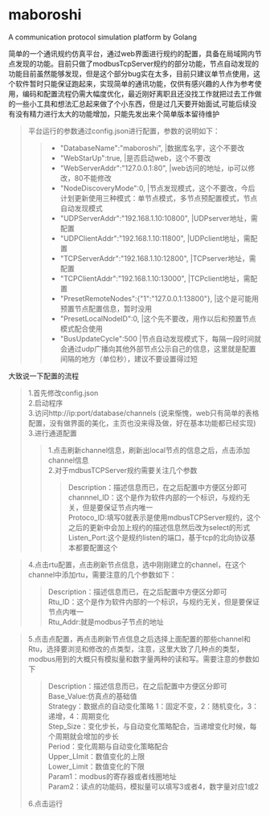 # maboroshi
A communication protocol simulation platform by Golang

简单的一个通讯规约仿真平台，通过web界面进行规约的配置，具备在局域网内节点发现的功能。目前只做了modbusTcpServer规约的部分功能，节点自动发现的功能目前虽然能够发现，但是这个部分bug实在太多，目前只建议单节点使用，这个软件暂时只能保证跑起来，实现简单的通讯功能，仅供有感兴趣的人作为参考使用，编码和配置流程仍需大幅度优化，最近刚好离职且还没找工作就把过去工作做的一些小工具和想法汇总起来做了个小东西，但是过几天要开始面试,可能后续没有没有精力进行太大的功能增加，只能先发出来个简单版本留待维护  
>平台运行的参数通过config.json进行配置，参数的说明如下：  
>>* "DatabaseName":"maboroshi",                  |数据库名字，这个不要改  
>>* "WebStarUp":true,                            |是否启动web，这个不要改  
>>* "WebServerAddr":"127.0.0.1:80",              |web访问的地址，ip可以修改，80不能修改  
>>* "NodeDiscoveryMode":0,                       |节点发现模式，这个不要改，今后计划更新使用三种模式：单节点模式，多节点预配置模式，节点自动发现模式  
>>* "UDPServerAddr":"192.168.1.10:10800",        |UDPserver地址，需配置  
>>* "UDPClientAddr":"192.168.1.10:11800",        |UDPclient地址，需配置  
>>* "TCPServerAddr":"192.168.1.10:12800",        |TCPserver地址，需配置  
>>* "TCPClientAddr":"192.168.1.10:13000",        |TCPclient地址，需配置  
>>* "PresetRemoteNodes":{"1":"127.0.0.1:13800"}, |这个是可能用预置节点配置信息，暂时没用  
>>* "PresetLocalNodeID":0,                       |这个先不要改，用作以后和预置节点模式配合使用  
>>* "BusUpdateCycle":500                         |节点自动发现模式下，每隔一段时间就会通过udp广播向其他外部节点公示自己的信息，这里就是配置间隔的地方（单位秒），建议不要设置得过短  

大致说一下配置的流程  
>1.首先修改config.json  
>2.启动程序  
>3.访问http://ip:port/database/channels (说来惭愧，web只有简单的表格配置，没有做界面的美化，主页也没来得及做，好在基本功能都已经实现)  
>3.进行通道配置  
>>1.点击刷新channel信息，刷新出local节点的信息之后，点击添加channel信息  
>>2.对于mdbusTCPServer规约需要关注几个参数  
>>>Description：描述信息而已，在之后配置中方便区分即可   
>>>channnel_ID：这个是作为软件内部的一个标识，与规约无关，但是要保证节点内唯一  
>>>Protoco_ID:填写0就表示是使用mdbusTCPServer规约，这个之后的更新中会加上规约的描述信息然后改为select的形式   
>>>Listen_Port:这个是规约listen的端口，基于tcp的北向协议基本都要配置这个  

>4.点击rtu配置，点击刷新节点信息，选中刚刚建立的channel，在这个channel中添加rtu，需要注意的几个参数如下：  
>>Description：描述信息而已，在之后配置中方便区分即可  
>>Rtu_ID：这个是作为软件内部的一个标识，与规约无关，但是要保证节点内唯一   
>>Rtu_Addr:就是modbus子节点的地址    

>5.点击点配置，再点击刷新节点信息之后选择上面配置的那些channel和Rtu，选择要浏览和修改的点类型，注意，这里大致了几种点的类型，modbus用到的大概只有模拟量和数字量两种的读和写。需要注意的参数如下  
>>Description：描述信息而已，在之后配置中方便区分即可  
>>Base_Value:仿真点的基础值  
>>Strategy：数据点的自动变化策略 1：固定不变，2：随机变化，3：递增，4：周期变化  
>>Step_Size：变化步长，与自动变化策略配合，当递增变化时候，每个周期就会增加的步长  
>>Period：变化周期与自动变化策略配合  
>>Upper_LImit：数值变化的上限  
>>Lower_Limit：数值变化的下限  
>>Param1：modbus的寄存器或者线圈地址  
>>Param2：读点的功能码，模拟量可以填写3或者4，数字量对应1或2 
>> 
>6.点击运行  
